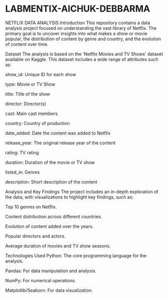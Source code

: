 # LABMENTIX-AICHUK-DEBBARMA
NETFLIX DATA ANALYSIS
Introduction
This repository contains a data analysis project focused on understanding the vast library of Netflix. The primary goal is to uncover insights into what makes a show or movie popular, the distribution of content by genre and country, and the evolution of content over time.

Dataset
The analysis is based on the 'Netflix Movies and TV Shows' dataset available on Kaggle. This dataset includes a wide range of attributes such as:

show_id: Unique ID for each show

type: Movie or TV Show

title: Title of the show

director: Director(s)

cast: Main cast members

country: Country of production

date_added: Date the content was added to Netflix

release_year: The original release year of the content

rating: TV rating

duration: Duration of the movie or TV show

listed_in: Genres

description: Short description of the content

Analysis and Key Findings
The project includes an in-depth exploration of the data, with visualizations to highlight key findings, such as:

Top 10 genres on Netflix.

Content distribution across different countries.

Evolution of content added over the years.

Popular directors and actors.

Average duration of movies and TV show seasons.

Technologies Used
Python: The core programming language for the analysis.

Pandas: For data manipulation and analysis.

NumPy: For numerical operations.

Matplotlib/Seaborn: For data visualization.

